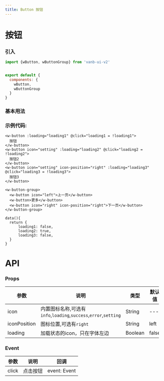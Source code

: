 ```yaml
---
title: Button 按钮
---
```

# 按钮

### 引入
```js
import {wButton, wButtonGroup} from 'vanb-ui-v2'


export default {
  components: {
    wButton,
    wButtonGroup
  }
}
```

### 基本用法

<ClientOnly>
  <button-demo-1></button-demo-1>
</ClientOnly>

### 示例代码:

```vue
<w-button :loading="loading1" @click="loading1 = !loading1">
  按钮
</w-button>
<w-button icon="setting" :loading="loading2" @click="loading2 = !loading2">
  按钮2
</w-button>
<w-button icon="setting" icon-position="right" :loading="loading3" @click="loading3 = !loading3">
  按钮3
</w-button>

<w-button-group>
  <w-button icon="left">上一页</w-button>
  <w-button>更多</w-button>
  <w-button icon="right" icon-position="right">下一页</w-button>
</w-button-group>

data(){
  return {
      loading1: false,
      loading2: true,
      loading3: false,
  }
}
```

# API
### Props

参数 | 说明 | 类型 | 默认值
--- | --- | --- | ---
icon | 内置图标名称,可选有`info`,`loading`,`success`,`error`,`setting` | String | ---
iconPosition | 图标位置,可选有`right` | String | left
loading | 加载状态的icon，只在字体左边 | Boolean | false

### Event
参数 | 说明 | 回调
--- | --- | ---
click | 点击按钮 | event: Event
